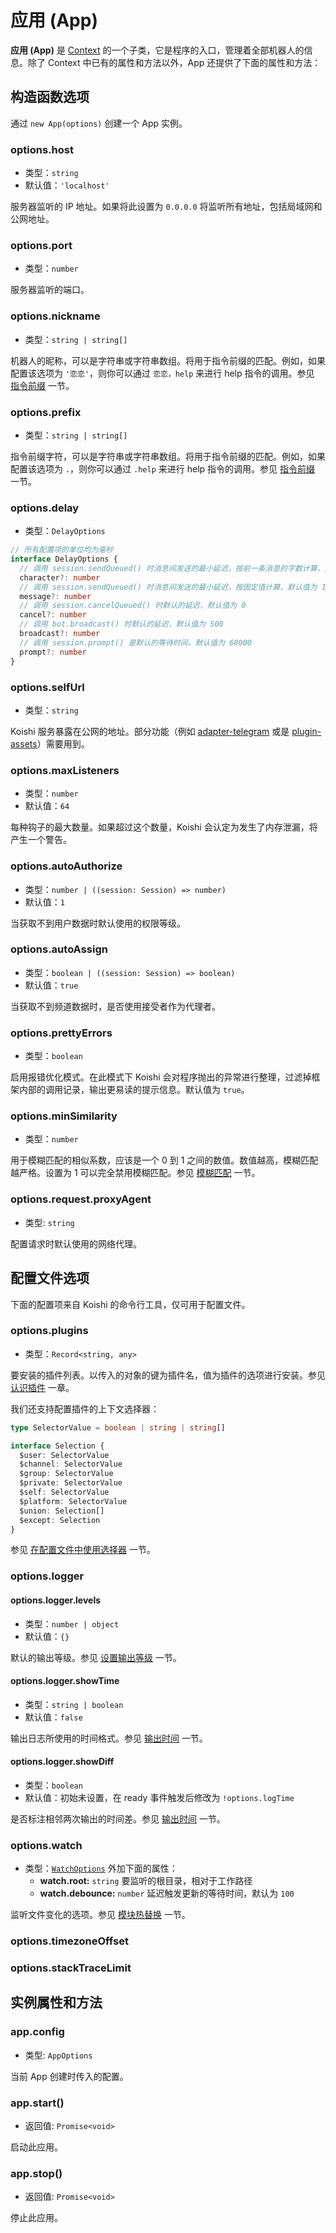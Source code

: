 # 应用 (App)

**应用 (App)** 是 [Context](./context.md) 的一个子类，它是程序的入口，管理着全部机器人的信息。除了 Context 中已有的属性和方法以外，App 还提供了下面的属性和方法：

## 构造函数选项

通过 `new App(options)` 创建一个 App 实例。

### options.host

- 类型：`string`
- 默认值：`'localhost'`

服务器监听的 IP 地址。如果将此设置为 `0.0.0.0` 将监听所有地址，包括局域网和公网地址。

### options.port

- 类型：`number`

服务器监听的端口。

### options.nickname

- 类型：`string | string[]`

机器人的昵称，可以是字符串或字符串数组。将用于指令前缀的匹配。例如，如果配置该选项为 `'恋恋'`，则你可以通过 `恋恋，help` 来进行 help 指令的调用。参见 [指令前缀](../../guide/command/execution.md#指令前缀) 一节。

### options.prefix

- 类型：`string | string[]`

指令前缀字符，可以是字符串或字符串数组。将用于指令前缀的匹配。例如，如果配置该选项为 `.`，则你可以通过 `.help` 来进行 help 指令的调用。参见 [指令前缀](../../guide/command/execution.md#指令前缀) 一节。

### options.delay

- 类型：`DelayOptions`

```ts
// 所有配置项的单位均为毫秒
interface DelayOptions {
  // 调用 session.sendQueued() 时消息间发送的最小延迟，按前一条消息的字数计算，默认值为 0
  character?: number
  // 调用 session.sendQueued() 时消息间发送的最小延迟，按固定值计算，默认值为 100
  message?: number
  // 调用 session.cancelQueued() 时默认的延迟，默认值为 0
  cancel?: number
  // 调用 bot.broadcast() 时默认的延迟，默认值为 500
  broadcast?: number
  // 调用 session.prompt() 是默认的等待时间，默认值为 60000
  prompt?: number
}
```

### options.selfUrl

- 类型：`string`

Koishi 服务暴露在公网的地址。部分功能（例如 [adapter-telegram](./adapter/telegram.md) 或是 [plugin-assets](../../plugins/other/assets.md)）需要用到。

### options.maxListeners

- 类型：`number`
- 默认值：`64`

每种钩子的最大数量。如果超过这个数量，Koishi 会认定为发生了内存泄漏，将产生一个警告。

### options.autoAuthorize

- 类型：`number | ((session: Session) => number)`
- 默认值：`1`

当获取不到用户数据时默认使用的权限等级。

### options.autoAssign

- 类型：`boolean | ((session: Session) => boolean)`
- 默认值：`true`

当获取不到频道数据时，是否使用接受者作为代理者。

### options.prettyErrors

- 类型：`boolean`

启用报错优化模式。在此模式下 Koishi 会对程序抛出的异常进行整理，过滤掉框架内部的调用记录，输出更易读的提示信息。默认值为 `true`。

### options.minSimilarity

- 类型：`number`

用于模糊匹配的相似系数，应该是一个 0 到 1 之间的数值。数值越高，模糊匹配越严格。设置为 1 可以完全禁用模糊匹配。参见 [模糊匹配](../../guide/command/execution.md#模糊匹配) 一节。

### options.request.proxyAgent

- 类型: `string`

配置请求时默认使用的网络代理。

## 配置文件选项

下面的配置项来自 Koishi 的命令行工具，仅可用于配置文件。

### options.plugins

- 类型：`Record<string, any>`

要安装的插件列表。以传入的对象的键为插件名，值为插件的选项进行安装。参见 [认识插件](../../guide/plugin/) 一章。

我们还支持配置插件的上下文选择器：

```ts
type SelectorValue = boolean | string | string[]

interface Selection {
  $user: SelectorValue
  $channel: SelectorValue
  $group: SelectorValue
  $private: SelectorValue
  $self: SelectorValue
  $platform: SelectorValue
  $union: Selection[]
  $except: Selection
}
```

参见 [在配置文件中使用选择器](../../guide/aspect/selector.md#在配置文件中使用选择器) 一节。

### options.logger

#### options.logger.levels

- 类型：`number | object`
- 默认值：`{}`

默认的输出等级。参见 [设置输出等级](../../guide/logger.md#设置输出等级) 一节。

#### options.logger.showTime

- 类型：`string | boolean`
- 默认值：`false`

输出日志所使用的时间格式。参见 [输出时间](../../guide/logger.md#输出时间) 一节。

#### options.logger.showDiff

- 类型：`boolean`
- 默认值：初始未设置，在 ready 事件触发后修改为 `!options.logTime`

是否标注相邻两次输出的时间差。参见 [输出时间](../../guide/logger.md#输出时间) 一节。

### options.watch

- 类型：[`WatchOptions`](https://github.com/paulmillr/chokidar#api) 外加下面的属性：
  - **watch.root:** `string` 要监听的根目录，相对于工作路径
  - **watch.debounce:** `number` 延迟触发更新的等待时间，默认为 `100`

监听文件变化的选项。参见 [模块热替换](../../manual/cli/index.md#模块热替换) 一节。

### options.timezoneOffset

### options.stackTraceLimit

## 实例属性和方法

### app.config

- 类型: `AppOptions`

当前 App 创建时传入的配置。

### app.start()

- 返回值: `Promise<void>`

启动此应用。

### app.stop()

- 返回值: `Promise<void>`

停止此应用。
